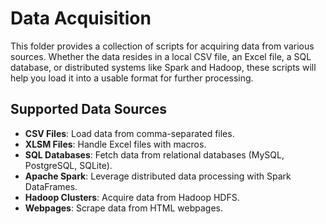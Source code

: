 
# Data Acquisition

This folder provides a collection of scripts for acquiring data from various sources. Whether the data resides in a local CSV file, an Excel file, a SQL database, or distributed systems like Spark and Hadoop, these scripts will help you load it into a usable format for further processing.

## Supported Data Sources

- **CSV Files**: Load data from comma-separated files.
- **XLSM Files**: Handle Excel files with macros.
- **SQL Databases**: Fetch data from relational databases (MySQL, PostgreSQL, SQLite).
- **Apache Spark**: Leverage distributed data processing with Spark DataFrames.
- **Hadoop Clusters**: Acquire data from Hadoop HDFS.
- **Webpages**: Scrape data from HTML webpages.

